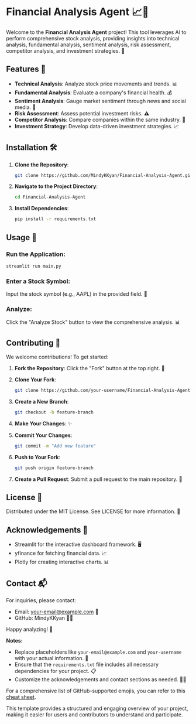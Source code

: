 # Financial Analysis Agent 📈🤖

Welcome to the **Financial Analysis Agent** project! This tool leverages AI to perform comprehensive stock analysis, providing insights into technical analysis, fundamental analysis, sentiment analysis, risk assessment, competitor analysis, and investment strategies. 🚀

## Features 🌟

- **Technical Analysis**: Analyze stock price movements and trends. 📊
- **Fundamental Analysis**: Evaluate a company's financial health. 💰
- **Sentiment Analysis**: Gauge market sentiment through news and social media. 📰
- **Risk Assessment**: Assess potential investment risks. ⚠️
- **Competitor Analysis**: Compare companies within the same industry. 🏢
- **Investment Strategy**: Develop data-driven investment strategies. 📈

## Installation 🛠️

1. **Clone the Repository**:  
   ```bash
   git clone https://github.com/MindyKKyan/Financial-Analysis-Agent.git
   ```

2. **Navigate to the Project Directory**:
   ```bash
   cd Financial-Analysis-Agent
   ```

3. **Install Dependencies**:
   ```bash
   pip install -r requirements.txt
   ```

## Usage 🚀

### Run the Application:
```bash
streamlit run main.py
```

### Enter a Stock Symbol:
Input the stock symbol (e.g., AAPL) in the provided field. 🏢

### Analyze:
Click the "Analyze Stock" button to view the comprehensive analysis. 📊

## Contributing 🤝

We welcome contributions! To get started:

1. **Fork the Repository**: Click the "Fork" button at the top right. 🍴
2. **Clone Your Fork**:
   ```bash
   git clone https://github.com/your-username/Financial-Analysis-Agent.git
   ```

3. **Create a New Branch**:
   ```bash
   git checkout -b feature-branch
   ```

4. **Make Your Changes**: ✨
5. **Commit Your Changes**:
   ```bash
   git commit -m "Add new feature"
   ```

6. **Push to Your Fork**:
   ```bash
   git push origin feature-branch
   ```

7. **Create a Pull Request**: Submit a pull request to the main repository. 🔄

## License 📄

Distributed under the MIT License. See LICENSE for more information. 📜

## Acknowledgements 🙏

- Streamlit for the interactive dashboard framework. 🖥️
- yfinance for fetching financial data. 📈
- Plotly for creating interactive charts. 📊

## Contact 📬

For inquiries, please contact:

- Email: your-email@example.com 📧
- GitHub: MindyKKyan 🧑‍💻

Happy analyzing! 🎉

**Notes:**

- Replace placeholders like `your-email@example.com` and `your-username` with your actual information. 📝
- Ensure that the `requirements.txt` file includes all necessary dependencies for your project. 📋
- Customize the acknowledgements and contact sections as needed. 🧑‍💼

For a comprehensive list of GitHub-supported emojis, you can refer to this [cheat sheet](https://gist.github.com/rxaviers/7360908).

This template provides a structured and engaging overview of your project, making it easier for users and contributors to understand and participate.
 
